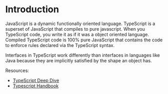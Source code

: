 # Introduction

JavaScript is a dynamic functionally oriented language. TypeScript is a superset of JavaScript that compiles to pure javascript. When you TypeScript code, you write it as if it was a object oriented language. Compiled TypeScript code is 100% pure JavaScript that contains the code to enforce rules declared via the TypeScript syntax.

Interfaces in TypeScript work differently than interfaces in languages like Java because they are implicitly satisfied by the shape an object has.

Resources:

* [TypeScript Deep Dive](https://basarat.gitbooks.io/typescript/content/docs/const.html)
* [Typescript Handbook](http://www.typescriptlang.org/Handbook)